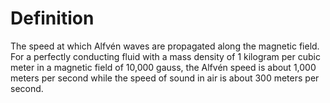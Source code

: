 # Definition

The speed at which Alfvén waves are propagated along the magnetic field.
For a perfectly conducting fluid with a mass density of 1 kilogram per
cubic meter in a magnetic field of 10,000 gauss, the Alfvén speed is
about 1,000 meters per second while the speed of sound in air is about
300 meters per second.
